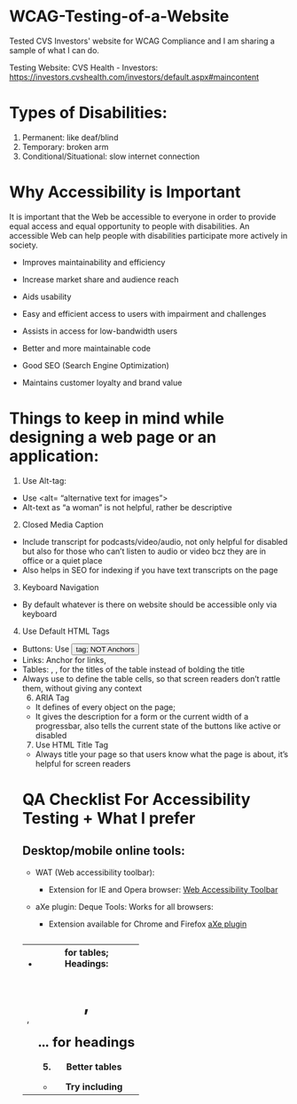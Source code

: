 # WCAG-Testing-of-a-Website
Tested CVS Investors' website for WCAG Compliance and I am sharing a sample of what I can do.

Testing Website: CVS Health - Investors: https://investors.cvshealth.com/investors/default.aspx#maincontent

# Types of Disabilities:

1. Permanent: like deaf/blind
2. Temporary: broken arm
3. Conditional/Situational: slow internet connection

 
# Why Accessibility is Important

It is important that the Web be accessible to everyone in order to provide equal access and equal opportunity to people with disabilities. An accessible Web can help people with disabilities participate more actively in society.

* Improves maintainability and efficiency

* Increase market share and audience reach

* Aids usability

* Easy and efficient access to users with impairment and challenges

* Assists in access for low-bandwidth users

* Better and more maintainable code

* Good SEO (Search Engine Optimization)

* Maintains customer loyalty and brand value


# Things to keep in mind while designing a web page or an application:

1. Use Alt-tag:
  - Use <alt= “alternative text for images”>
  - Alt-text as “a woman” is not helpful, rather be descriptive
  
2. Closed Media Caption
  - Include transcript for podcasts/video/audio, not only helpful for disabled but also for those who can’t listen to audio or video bcz they are in office or a quiet place
  - Also helps in SEO for indexing if you have text transcripts on the page
  
3. Keyboard Navigation
  - By default whatever is there on website should be accessible only via keyboard
  
4. Use Default HTML Tags
  - Buttons: Use <button> tag; NOT Anchors 
  - Links: Anchor <a> for links, 
  - Tables: <table>, <tbody>, <td>, <th> for tables; 
  - Headings: <h1>, <h2 >... for headings
  
5. Better tables
  - Try including <caption></caption> for the titles of the table instead of bolding the title
  - Always use <scope> to define the table cells, so that screen readers don’t rattle them, without giving any context
 
6. ARIA Tag
  - It defines <role> of every object on the page; 
  - It gives the description for a form or the current width of a progressbar, also tells the current state of the buttons like active or disabled
  
7. Use HTML Title Tag
  - Always title your page so that users know what the page is about, it’s helpful for screen readers



# QA Checklist For Accessibility Testing + What I prefer

## Desktop/mobile online tools: 
  - WAT (Web accessibility toolbar): 
      - Extension for IE and Opera browser: [Web Accessibility Toolbar](https://developer.paciellogroup.com/resources/wat/)
      
  - aXe plugin: Deque Tools: Works for all browsers: 
      - Extension available for Chrome and Firefox [aXe plugin](https://www.deque.com/axe/)
